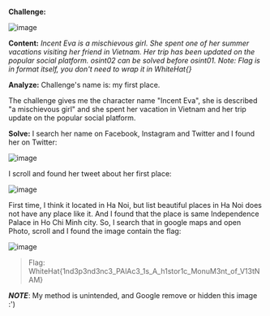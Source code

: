 **Challenge:**

![image](https://user-images.githubusercontent.com/94149390/175756450-7b70bf42-d11b-4dd5-8995-f33b3c86645f.png)

**Content:**
*Incent Eva is a mischievous girl. She spent one of her summer vacations visiting her friend in Vietnam. Her trip has been updated on the popular social platform.
osint02 can be solved before osint01.
Note: Flag is in format itself, you don't need to wrap it in WhiteHat{}*

**Analyze:**
Challenge's name is: my first place.

The challenge gives me the character name "Incent Eva", she is described "a mischievous girl" and she spent her vacation in Vietnam and her trip update on the popular social platform.

**Solve:**
I search her name on Facebook, Instagram and Twitter and I found her on Twitter:

![image](https://user-images.githubusercontent.com/94149390/175756980-3cb02918-05fd-4226-90df-d4ccbbac9316.png)

I scroll and found her tweet about her first place:

![image](https://user-images.githubusercontent.com/94149390/175757048-c96400e8-0f00-4b33-a2b4-8e2b23e187f8.png)

First time, I think it located in Ha Noi, but list beautiful places in Ha Noi does not have any place like it.
And I found that the place is same Independence Palace in Ho Chi Minh city.
So, I search that in google maps and open Photo, scroll and I found the image contain the flag:

![image](https://user-images.githubusercontent.com/94149390/175773725-9c2cd68c-165a-4967-b019-66c8b50eaed0.png)

>Flag:
>WhiteHat{1nd3p3nd3nc3_PAlAc3_1s_A_h1stor1c_MonuM3nt_of_V13tNAM}

***NOTE***: My method is unintended, and Google remove or hidden this image :') 
